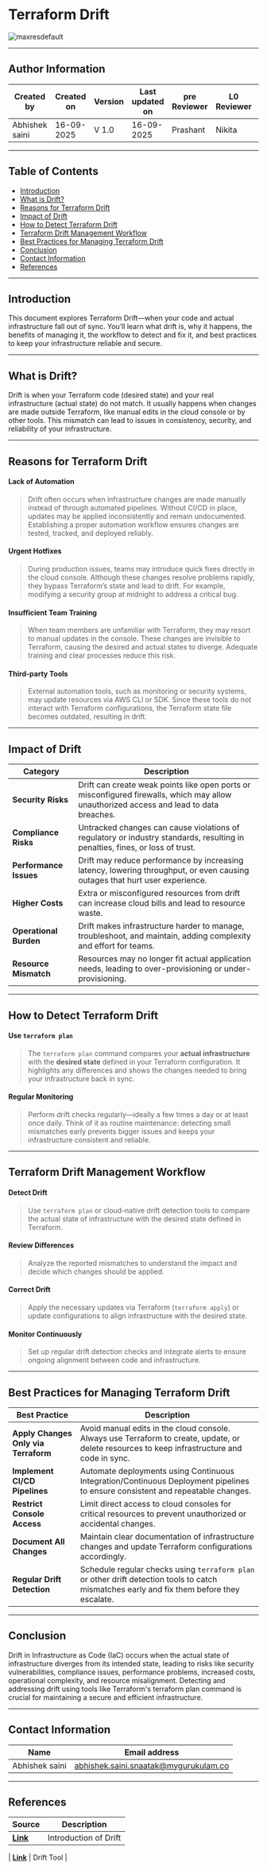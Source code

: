 # Terraform Drift

![maxresdefault](https://github.com/user-attachments/assets/891d6557-9ef0-4a2b-9120-817ea093bd75)

---

## Author Information

| Created by      | Created on         | Version          | Last updated on   | pre Reviewer       | L0 Reviewer     | L1 Reviewer          |    L2 Reviewer    |
|-----------------|--------------------|------------------|-------------------|--------------------|-----------------|----------------------|-------------------|
| Abhishek saini  |  16-09-2025        | V 1.0            |     16-09-2025    |  Prashant          |  Nikita     |      Rishabh sharma  |   piyush upadhyay |


---

## Table of Contents

- [Introduction](#Introduction)
- [What is Drift?](#What-is-Drift)
- [Reasons for Terraform Drift](#Reasons-for-Terraform-Drift)
- [Impact of Drift](#impact-of-drift)
- [How to Detect Terraform Drift](#how-to-detect-terraform-drift)
- [Terraform Drift Management Workflow](#terraform-drift-management-workflow)
- [Best Practices for Managing Terraform Drift](#best-practices-for-managing-terraform-drift)
- [Conclusion](#Conclusion) 
- [Contact Information](#Contact-Information) 
- [References](#References)

 ---

 ## Introduction

This document explores Terraform Drift—when your code and actual infrastructure fall out of sync. You’ll learn what drift is, why it happens, the benefits of managing it, the workflow to detect and fix it, and best practices to keep your infrastructure reliable and secure.

---

## What is Drift?

Drift is when your Terraform code (desired state) and your real infrastructure (actual state) do not match. It usually happens when changes are made outside Terraform, like manual edits in the cloud console or by other tools. This mismatch can lead to issues in consistency, security, and reliability of your infrastructure.

---

## Reasons for Terraform Drift  

#### Lack of Automation  
>Drift often occurs when infrastructure changes are made manually instead of through automated pipelines. Without CI/CD in place, updates may be applied inconsistently and remain undocumented. Establishing a proper automation workflow ensures changes are tested, tracked, and deployed reliably.  

#### Urgent Hotfixes  
>During production issues, teams may introduce quick fixes directly in the cloud console. Although these changes resolve problems rapidly, they bypass Terraform’s state and lead to drift. For example, modifying a security group at midnight to address a critical bug.  

#### Insufficient Team Training  
>When team members are unfamiliar with Terraform, they may resort to manual updates in the console. These changes are invisible to Terraform, causing the desired and actual states to diverge. Adequate training and clear processes reduce this risk.  

#### Third-party Tools  
>External automation tools, such as monitoring or security systems, may update resources via AWS CLI or SDK. Since these tools do not interact with Terraform configurations, the Terraform state file becomes outdated, resulting in drift.  

---

## Impact of Drift 

| Category               | Description |
|-------------------------|-------------|
| **Security Risks**      | Drift can create weak points like open ports or misconfigured firewalls, which may allow unauthorized access and lead to data breaches. |
| **Compliance Risks**    | Untracked changes can cause violations of regulatory or industry standards, resulting in penalties, fines, or loss of trust. |
| **Performance Issues**  | Drift may reduce performance by increasing latency, lowering throughput, or even causing outages that hurt user experience. |
| **Higher Costs**        | Extra or misconfigured resources from drift can increase cloud bills and lead to resource waste. |
| **Operational Burden**  | Drift makes infrastructure harder to manage, troubleshoot, and maintain, adding complexity and effort for teams. |
| **Resource Mismatch**   | Resources may no longer fit actual application needs, leading to over-provisioning or under-provisioning. |


---

## How to Detect Terraform Drift

#### Use `terraform plan`
  >The `terraform plan` command compares your **actual infrastructure** with the **desired state** defined in your Terraform configuration. It highlights any differences and shows the changes needed to bring your infrastructure back in sync.

#### Regular Monitoring
  >Perform drift checks regularly—ideally a few times a day or at least once daily. Think of it as routine maintenance: detecting small mismatches early prevents bigger issues and keeps your infrastructure consistent and reliable.

---

## Terraform Drift Management Workflow

#### Detect Drift
  >Use `terraform plan` or cloud-native drift detection tools to compare the actual state of infrastructure with the desired state defined in Terraform.  

#### Review Differences
  >Analyze the reported mismatches to understand the impact and decide which changes should be applied.  

#### Correct Drift  
  >Apply the necessary updates via Terraform (`terraform apply`) or update configurations to align infrastructure with the desired state.  

#### Monitor Continuously
  >Set up regular drift detection checks and integrate alerts to ensure ongoing alignment between code and infrastructure.  

---

## Best Practices for Managing Terraform Drift

| Best Practice                  | Description |
|--------------------------------|-------------|
| **Apply Changes Only via Terraform** | Avoid manual edits in the cloud console. Always use Terraform to create, update, or delete resources to keep infrastructure and code in sync. |
| **Implement CI/CD Pipelines**  | Automate deployments using Continuous Integration/Continuous Deployment pipelines to ensure consistent and repeatable changes. |
| **Restrict Console Access**    | Limit direct access to cloud consoles for critical resources to prevent unauthorized or accidental changes. |
| **Document All Changes**       | Maintain clear documentation of infrastructure changes and update Terraform configurations accordingly. |
| **Regular Drift Detection**    | Schedule regular checks using `terraform plan` or other drift detection tools to catch mismatches early and fix them before they escalate. |


---

## Conclusion

Drift in Infrastructure as Code (IaC) occurs when the actual state of infrastructure diverges from its intended state, leading to risks like security vulnerabilities, compliance issues, performance problems, increased costs, operational complexity, and resource misalignment. Detecting and addressing drift using tools like Terraform's terraform plan command is crucial for maintaining a secure and efficient infrastructure.
 
***


## Contact Information

| **Name**           | **Email address**                         |
|--------------------|--------------------------------------------|
| Abhishek saini    | abhishek.saini.snaatak@mygurukulam.co |

---
 
## References

| **Source** | **Description** |
| ---------- | --------------- |
| [**Link**](https://controlmonkey.io/blog/the-definitive-guide-for-terraform-drift-detection/) | Introduction of Drift |

| [**Link**](https://blog.brainboard.co/terraform-drift-detection-how-to-monitor-and-remediate-cloud-infrastructure-drift-3e365921420#:~:text=Whenever%20the%20terraform%20plan%20command,using%20the%20terraform%20apply%20command.) | Drift Tool |
